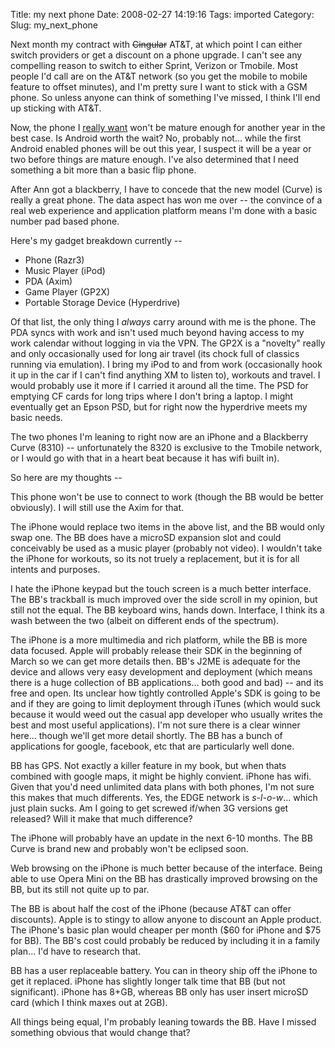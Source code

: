 Title: my next phone
Date: 2008-02-27 14:19:16
Tags: imported
Category: 
Slug: my_next_phone

Next month my contract with <s>Cingular</s> AT&T, at which point I can either switch providers or get a discount on a phone upgrade.  I can't see any compelling reason to switch to either Sprint, Verizon or Tmobile.  Most people I'd call are on the AT&T network (so you get the mobile to mobile feature to offset minutes), and I'm pretty sure I want to stick with a GSM phone.  So unless anyone can think of something I've missed, I think I'll end up sticking with AT&T.

Now, the phone I <a href="http://www.openmoko.com/products-index.html">really want</a> won't be mature enough for another year in the best case.  Is Android worth the wait?  No, probably not... while the first Android enabled phones will be out this year, I suspect it will be a year or two before things are mature enough.  I've also determined that I need something a bit more than a basic flip phone. 

After Ann got a blackberry, I have to concede that the new model (Curve) is really a great phone. The data aspect has won me over -- the convince of a real web experience and application platform means I'm done with a basic number pad based phone.

Here's my gadget breakdown currently --

<ul>
	<li>Phone (Razr3)</li>
	<li>Music Player (iPod)</li>
	<li>PDA (Axim)</li>
	<li>Game Player (GP2X)</li>
	<li>Portable Storage Device (Hyperdrive)</li>
</ul>

Of that list, the only thing I <em>always</em> carry around with me is the phone.  The PDA syncs with work and isn't used much beyond having access to my work calendar without logging in via the VPN.  The GP2X is a "novelty" really and only occasionally used for long air travel (its chock full of classics running via emulation).  I bring my iPod to and from work (occasionally hook it up in the car if I can't find anything XM to listen to), workouts and travel.  I would probably use it more if I carried it around all the time.  The PSD for emptying CF cards for long trips where I don't bring a laptop.  I might eventually get an Epson PSD, but for right now the hyperdrive meets my basic needs.

The two phones I'm leaning to right now are an iPhone and a Blackberry Curve (8310) -- unfortunately the 8320 is exclusive to the Tmobile network, or I would go with that in a heart beat because it has wifi built in).

So here are my thoughts --

This phone won't be use to connect to work (though the BB would be better obviously).  I will still use the Axim for that.

The iPhone would replace two items in the above list, and the BB would only swap one.  The BB does have a microSD expansion slot and could conceivably be used as a music player (probably not video).  I wouldn't take the iPhone for workouts, so its not truely a replacement, but it is for all intents and purposes.

I hate the iPhone keypad but the touch screen is a much better interface.  The BB's trackball is much improved over the side scroll in my opinion, but still not the equal.  The BB keyboard wins, hands down.  Interface, I think its a wash between the two (albeit on different ends of the spectrum).

The iPhone is a more multimedia and rich platform, while the BB is more data focused.  Apple will probably release their SDK in the beginning of March so we can get more details then.  BB's J2ME is adequate for the device and allows very easy development and deployment (which means there is a huge collection of BB applications... both good and bad) -- and its free and open.  Its unclear how tightly controlled Apple's SDK is going to be and if they are going to limit deployment through iTunes (which would suck because it would weed out the casual app developer who usually writes the best and most useful applications).  I'm not sure there is a clear winner here... though we'll get more detail shortly.  The BB has a bunch of applications for google, facebook, etc that are particularly well done.

BB has GPS.  Not exactly a killer feature in my book, but when thats combined with google maps, it might be highly convient.  iPhone has wifi.  Given that you'd need unlimited data plans with both phones, I'm not sure this makes that much differents.  Yes, the EDGE network is <em>s-l-o-w</em>... which just plain sucks.  Am I going to get screwed if/when 3G versions get released?  Will it make that much difference?

The iPhone will probably have an update in the next 6-10 months.  The BB Curve is brand new and probably won't be eclipsed soon.

Web browsing on the iPhone is much better because of the interface.  Being able to use Opera Mini on the BB has drastically improved browsing on the BB, but its still not quite up to par.

The BB is about half the cost of the iPhone (because AT&T can offer discounts).  Apple is to stingy to allow anyone to discount an Apple product.  The iPhone's basic plan would cheaper per month ($60 for iPhone and $75 for BB).  The BB's cost could probably be reduced by including it in a family plan... I'd have to research that.

BB has a user replaceable battery.  You can in theory ship off the iPhone to get it replaced.  iPhone has slightly longer talk time that BB (but not significant).  iPhone has 8+GB, whereas BB only has user insert microSD card (which I think maxes out at 2GB).

All things being equal, I'm probably leaning towards the BB.  Have I missed something obvious that would change that?


